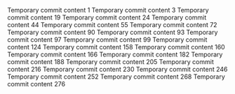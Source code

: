 Temporary commit content 1
Temporary commit content 3
Temporary commit content 19
Temporary commit content 24
Temporary commit content 44
Temporary commit content 55
Temporary commit content 72
Temporary commit content 90
Temporary commit content 93
Temporary commit content 97
Temporary commit content 99
Temporary commit content 124
Temporary commit content 158
Temporary commit content 160
Temporary commit content 166
Temporary commit content 182
Temporary commit content 188
Temporary commit content 205
Temporary commit content 216
Temporary commit content 230
Temporary commit content 246
Temporary commit content 252
Temporary commit content 268
Temporary commit content 276

